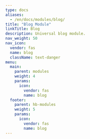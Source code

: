 ```yaml
---
type: docs
aliases:
  - /en/docs/modules/blog/
title: "Blog Module"
linkTitle: Blog
description: Universal blog module.
nav_weight: 50
nav_icon:
  vendor: fas
  name: blog
  className: text-danger
menu:
  main:
    parent: modules
    weight: 4
    params:
      icon:
        vendor: fas
        name: blog
  footer:
    parent: hb-modules
    weight: 5
    params:
      icon:
        vendor: fas
        name: blog
---
```


<!--more-->
